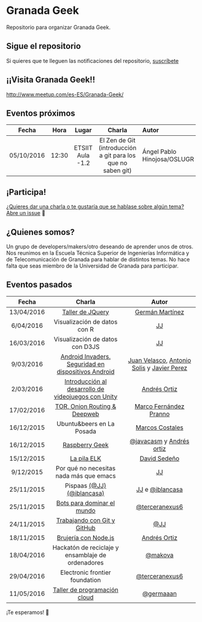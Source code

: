 Granada Geek
==============

Repositorio para organizar Granada Geek.

## Sigue el repositorio
Si quieres que te lleguen las notificaciones del repositorio, [suscríbete](https://github.com/iblancasa/granadageek/subscription)

## ¡¡Visita Granada Geek!!
http://www.meetup.com/es-ES/Granada-Geek/


## Eventos próximos
| Fecha    |Hora     | Lugar   | Charla     |Autor       |
|:--------:|:-------:|:-------:|:----------:|:-----------|
|05/10/2016|12:30    |ETSIIT Aula -1.2 |El Zen de Git (introducción a git para los que no saben git)| Ángel Pablo Hinojosa/OSLUGR |



## ¡Participa!
[¿Quieres dar una charla o te gustaría que se hablase sobre algún tema? Abre un issue](https://github.com/iblancasa/miercolesgeek/issues) :speech_balloon:

## ¿Quienes somos?
Un grupo de developers/makers/otro deseando de aprender unos de otros. Nos reunimos en la Escuela Técnica Superior de Ingenierías Informática y de Telecomunicación de Granada para hablar de distintos temas. No hace falta que seas miembro de la Universidad de Granada para participar.

## Eventos pasados
| Fecha    | Charla              |Autor       |
|:--------:|:------------------:|:-----------:|
|13/04/2016|[Taller de JQuery](https://github.com/germaaan/Charla_jQuery)|[Germán Martínez](https://github.com/germaaan)|
|6/04/2016|Visualización de datos con R|[JJ](https://github.com/JJ)|
|16/03/2016|Visualización de datos con D3JS|[JJ](https://github.com/JJ)|
|9/03/2016 |[Android Invaders. Seguridad en dispositivos Android][android_invaders] | [Juan Velasco](https://github.com/juanvelascogomez), [Antonio Solis](https://github.com/asolisi) y [Javier Perez](https://github.com/neon520)|
|2/03/2016 |[Introducción al desarrollo de videojuegos con Unity][codename_sting]| [Andrés Ortiz](https://github.com/demiurgosoft)|
|17/02/2016|[TOR, Onion Routing & Deepweb][tortilla_cebolla]  |[Marco Fernández Pranno](https://github.com/MarFerPra)|
|16/12/2015|Ubuntu&beers en La Posada|[Marcos Costales](https://github.com/costales)|
|16/12/2015|[Raspberry Geek][raspberry]|[@javacasm](https://github.com/javacasm) y [Andrés ortiz](https://github.com/demiurgosoft)|
|15/12/2015|[La pila ELK](https://github.com/davidsf/charla_elasticsearch)|[David Sedeño](https://github.com/davidsf)|
|9/12/2015|Por qué no necesitas nada más que emacs|[JJ](https://github.com/JJ)|
|25/11/2015|Pispaas [(@JJ)][pispaas_jj] [(@iblancasa)][pispaas_iblancasa]|[JJ](https://github.com/JJ) e [@iblancasa](https://github.com/iblancasa)|
|25/11/2015|[Bots para dominar el mundo][bots_dominar]|[@terceranexus6](https://github.com/terceranexus6)|
|24/11/2015|[Trabajando con Git y GitHub][git_github]|[@JJ](https://github.com/JJ)|
|18/11/2015|[Brujería con Node.js][brujeria_node]|[Andrés Ortiz](https://github.com/demiurgosoft)|
|18/04/2016|Hackatón de reciclaje y ensamblaje de ordenadores|[@makova](https://github.com/makova)|
|29/04/2016|Electronic frontier foundation|[@terceranexus6](https://github.com/terceranexus6)|
|11/05/2016|[Taller de programación cloud][cloud]|[@germaaan](https://github.com/germaaan)|

¡Te esperamos! :eyes:

[tortilla_cebolla]: https://github.com/MarFerPra/tortilla-con-cebolla
[codename_sting]: https://github.com/demiurgosoft/codename_string
[android_invaders]: https://github.com/juanvelascogomez/Android-Invaders
[brujeria_node]: http://demiurgosoft.github.io/brujeria-con-node/
[git_github]: http://jj.github.io/masgit
[bots_dominar]: https://docs.google.com/presentation/d/1IqVE9mdqlMXrcom07A29VR74XkZ9KOj42V5v6m8MuUs/
[pispaas_jj]: http://jj.github.io/pispaas/
[pispaas_iblancasa]: http://iblancasa.com/PaaSalo-iblancasa/
[emacs_jj]: http://github.com/JJ/ayniEmacs
[elasticsearch]: https://github.com/davidsf/charla_elasticsearch
[raspberry]: https://github.com/javacasm/RaspberryMiercolesGeek
[cloud]: https://github.com/germaaan/charla_cloud
